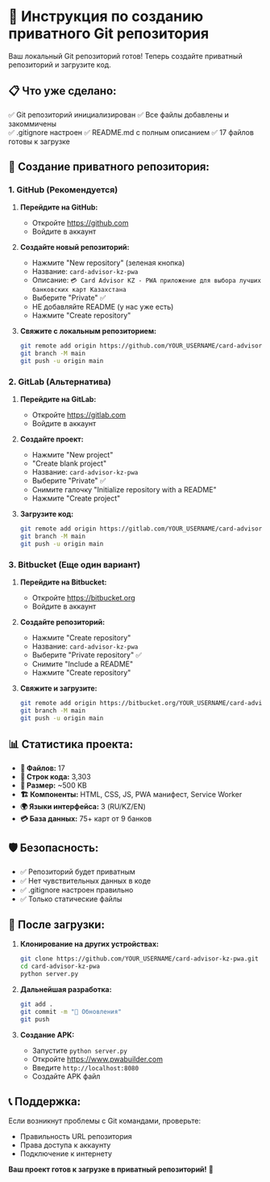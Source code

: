 # 🚀 Инструкция по созданию приватного Git репозитория

Ваш локальный Git репозиторий готов! Теперь создайте приватный репозиторий и загрузите код.

## 📋 Что уже сделано:

✅ Git репозиторий инициализирован
✅ Все файлы добавлены и закоммичены  
✅ .gitignore настроен
✅ README.md с полным описанием
✅ 17 файлов готовы к загрузке

## 🔗 Создание приватного репозитория:

### 1. GitHub (Рекомендуется)

1. **Перейдите на GitHub:**
   - Откройте https://github.com
   - Войдите в аккаунт

2. **Создайте новый репозиторий:**
   - Нажмите "New repository" (зеленая кнопка)
   - Название: `card-advisor-kz-pwa`
   - Описание: `💳 Card Advisor KZ - PWA приложение для выбора лучших банковских карт Казахстана`
   - Выберите "Private" ✅
   - НЕ добавляйте README (у нас уже есть)
   - Нажмите "Create repository"

3. **Свяжите с локальным репозиторием:**
   ```bash
   git remote add origin https://github.com/YOUR_USERNAME/card-advisor-kz-pwa.git
   git branch -M main
   git push -u origin main
   ```

### 2. GitLab (Альтернатива)

1. **Перейдите на GitLab:**
   - Откройте https://gitlab.com
   - Войдите в аккаунт

2. **Создайте проект:**
   - Нажмите "New project"
   - "Create blank project"
   - Название: `card-advisor-kz-pwa`
   - Выберите "Private" ✅
   - Снимите галочку "Initialize repository with a README"
   - Нажмите "Create project"

3. **Загрузите код:**
   ```bash
   git remote add origin https://gitlab.com/YOUR_USERNAME/card-advisor-kz-pwa.git
   git branch -M main
   git push -u origin main
   ```

### 3. Bitbucket (Еще один вариант)

1. **Перейдите на Bitbucket:**
   - Откройте https://bitbucket.org
   - Войдите в аккаунт

2. **Создайте репозиторий:**
   - Нажмите "Create repository"
   - Название: `card-advisor-kz-pwa`
   - Выберите "Private repository" ✅
   - Снимите "Include a README"
   - Нажмите "Create repository"

3. **Свяжите и загрузите:**
   ```bash
   git remote add origin https://bitbucket.org/YOUR_USERNAME/card-advisor-kz-pwa.git
   git branch -M main
   git push -u origin main
   ```

## 📊 Статистика проекта:

- **📁 Файлов:** 17
- **📝 Строк кода:** 3,303
- **💾 Размер:** ~500 KB
- **🏗️ Компоненты:** HTML, CSS, JS, PWA манифест, Service Worker
- **🌍 Языки интерфейса:** 3 (RU/KZ/EN)
- **💳 База данных:** 75+ карт от 9 банков

## 🛡️ Безопасность:

- ✅ Репозиторий будет приватным
- ✅ Нет чувствительных данных в коде
- ✅ .gitignore настроен правильно
- ✅ Только статические файлы

## 🔄 После загрузки:

1. **Клонирование на других устройствах:**
   ```bash
   git clone https://github.com/YOUR_USERNAME/card-advisor-kz-pwa.git
   cd card-advisor-kz-pwa
   python server.py
   ```

2. **Дальнейшая разработка:**
   ```bash
   git add .
   git commit -m "🔧 Обновления"
   git push
   ```

3. **Создание APK:**
   - Запустите `python server.py`
   - Откройте https://www.pwabuilder.com
   - Введите `http://localhost:8080`
   - Создайте APK файл

## 📞 Поддержка:

Если возникнут проблемы с Git командами, проверьте:
- Правильность URL репозитория
- Права доступа к аккаунту
- Подключение к интернету

**Ваш проект готов к загрузке в приватный репозиторий!** 🎉